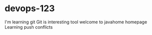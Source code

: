 
# devops-123
I'm learning git
Git is interesting tool
welcome to javahome homepage
Learning push conflicts
